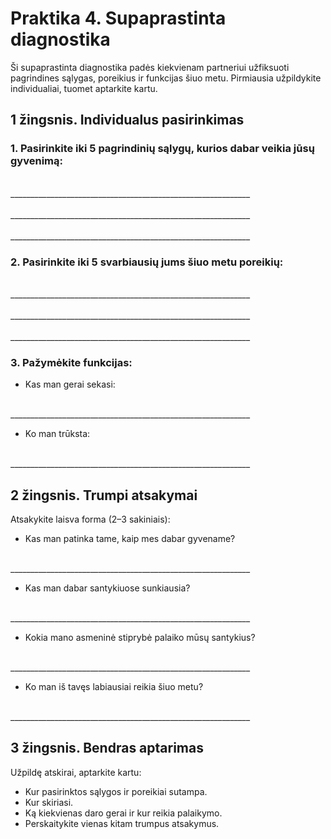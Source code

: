 # Praktika 4. Supaprastinta diagnostika

Ši supaprastinta diagnostika padės kiekvienam partneriui užfiksuoti pagrindines sąlygas, poreikius ir funkcijas šiuo metu. Pirmiausia užpildykite individualiai, tuomet aptarkite kartu.

## 1 žingsnis. Individualus pasirinkimas

### 1. Pasirinkite iki 5 pagrindinių sąlygų, kurios dabar veikia jūsų gyvenimą:

<br/>
____________________________________________________________
<br/><br/>
____________________________________________________________
<br/><br/>
____________________________________________________________

### 2. Pasirinkite iki 5 svarbiausių jums šiuo metu poreikių:

<br/>
____________________________________________________________
<br/><br/>
____________________________________________________________
<br/><br/>
____________________________________________________________

### 3. Pažymėkite funkcijas:

* Kas man gerai sekasi:

<br/>
____________________________________________________________

* Ko man trūksta:

<br/>
____________________________________________________________

## 2 žingsnis. Trumpi atsakymai

Atsakykite laisva forma (2–3 sakiniais):

* Kas man patinka tame, kaip mes dabar gyvename?

<br/>
____________________________________________________________

* Kas man dabar santykiuose sunkiausia?

<br/>
____________________________________________________________

* Kokia mano asmeninė stiprybė palaiko mūsų santykius?

<br/>
____________________________________________________________

* Ko man iš tavęs labiausiai reikia šiuo metu?

<br/>
____________________________________________________________

## 3 žingsnis. Bendras aptarimas

Užpildę atskirai, aptarkite kartu:

- Kur pasirinktos sąlygos ir poreikiai sutampa.
- Kur skiriasi.
- Ką kiekvienas daro gerai ir kur reikia palaikymo.
- Perskaitykite vienas kitam trumpus atsakymus.

<div style="page-break-after: always;"></div>